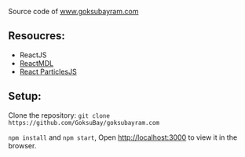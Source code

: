 Source code of www.goksubayram.com
## Resoucres:
* ReactJS
* [ReactMDL](https://tleunen.github.io/react-mdl)
* [React ParticlesJS](https://www.npmjs.com/package/react-particles-js)
## Setup:
 Clone the repository: `git clone https://github.com/GoksuBay/goksubayram.com`
 
`npm install` and `npm start`, Open [http://localhost:3000](http://localhost:3000) to view it in the browser.

